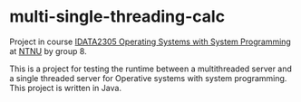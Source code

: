 # multi-single-threading-calc

Project in course
[IDATA2305 Operating Systems with System Programming](https://www.ntnu.edu/studies/courses/IDATA2305#tab=omEmnet)
at [NTNU](https://www.ntnu.edu/) by group 8.

This is a project for testing the runtime between a multithreaded 
server and a single threaded server for Operative systems with system
programming. This project is written in Java.


